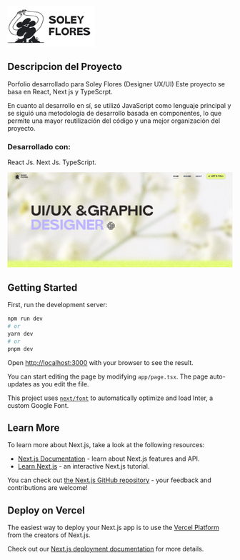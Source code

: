 ![logo](https://github.com/samu1992/porfolio-soley-flores/blob/master/src/assets/images/Logo.svg)

## Descripcion del Proyecto

Porfolio desarrollado para Soley Flores (Designer UX/UI)
Este proyecto se basa en React, Next js y TypeScrpt.

En cuanto al desarrollo en sí, se utilizó JavaScript como lenguaje principal y se siguió una metodología de desarrollo basada en componentes, lo que permite una mayor reutilización del código y una mejor organización del proyecto.

### Desarrollado con:

React Js.
Next Js.
TypeScript.

![foto](https://github.com/samu1992/porfolio-soley-flores/blob/master/src/assets/images/Frontal.png)


## Getting Started

First, run the development server:

```bash
npm run dev
# or
yarn dev
# or
pnpm dev
```

Open [http://localhost:3000](http://localhost:3000) with your browser to see the result.

You can start editing the page by modifying `app/page.tsx`. The page auto-updates as you edit the file.

This project uses [`next/font`](https://nextjs.org/docs/basic-features/font-optimization) to automatically optimize and load Inter, a custom Google Font.

## Learn More

To learn more about Next.js, take a look at the following resources:

- [Next.js Documentation](https://nextjs.org/docs) - learn about Next.js features and API.
- [Learn Next.js](https://nextjs.org/learn) - an interactive Next.js tutorial.

You can check out [the Next.js GitHub repository](https://github.com/vercel/next.js/) - your feedback and contributions are welcome!

## Deploy on Vercel

The easiest way to deploy your Next.js app is to use the [Vercel Platform](https://vercel.com/new?utm_medium=default-template&filter=next.js&utm_source=create-next-app&utm_campaign=create-next-app-readme) from the creators of Next.js.

Check out our [Next.js deployment documentation](https://nextjs.org/docs/deployment) for more details.
